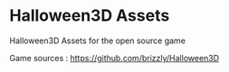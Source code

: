 # Halloween3D Assets
Halloween3D Assets for the open source game

Game sources : https://github.com/brizzly/Halloween3D

